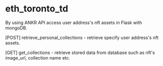 # eth_toronto_td

By using ANKR API access user address's nft assets in Flask with mongoDB.

[POST] retrieve_personal_collections - retrieve specify user address's nft assets.

[GET] get_collections - retrieve stored data from database such as nft's image_url, collection name etc.
